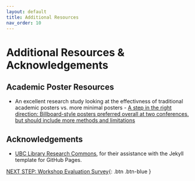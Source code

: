 ```yaml
---
layout: default
title: Additional Resources
nav_order: 10
---
```


# Additional Resources & Acknowledgements

## Academic Poster Resources
- An excellent research study looking at the effectivness of traditional academic posters vs. more minimal posters - [A step in the right direction: Billboard-style posters preferred overall at two conferences, but should include more methods and limitations](https://www.qeios.com/read/P7N5BO)

## Acknowledgements

- [UBC Library Research Commons](https://github.com/ubc-library-rc/), for their assistance with the Jekyll template for GitHub Pages.

[NEXT STEP: Workshop Evaluation Survey](workshop-survey.html){: .btn .btn-blue }
